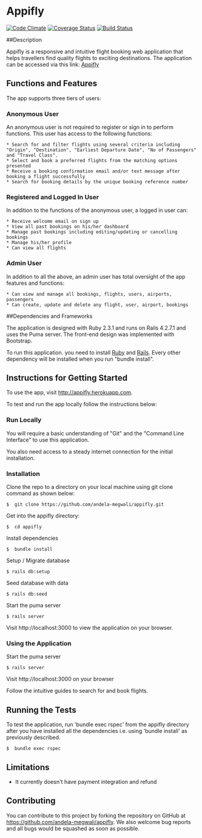 # Appifly

[![Code Climate](https://codeclimate.com/github/andela-megwali/appifly/badges/gpa.svg)](https://codeclimate.com/github/andela-megwali/appifly)
[![Coverage Status](https://coveralls.io/repos/github/andela-megwali/appifly/badge.svg?branch=testing)](https://coveralls.io/github/andela-megwali/appifly?branch=testing)
[![Build Status](https://travis-ci.org/andela-megwali/appifly.svg?branch=master)](https://travis-ci.org/andela-megwali/appifly)

##Description

Appifly is a responsive and intuitive flight booking web application that helps travellers find quality flights to exciting destinations. The application can be accessed via this link: [Appifly](http://appifly.herokuapp.com)

## Functions and Features

The app supports three tiers of users:

### Anonymous User

  An anonymous user is not required to register or sign in to perform functions. This user has access to the following functions:

    * Search for and filter flights using several criteria including "Origin", "Destination", "Earliest Departure Date", "No of Passengers" and "Travel Class".
    * Select and book a preferred flights from the matching options presented
    * Receive a booking confirmation email and/or text message after booking a flight successfully
    * Search for booking details by the unique booking reference number

### Registered and Logged In User

  In addition to the functions of the anonymous user, a logged in user can:
    
    * Receive welcome email on sign up
    * View all past bookings on his/her dashboard
    * Manage past bookings including editing/updating or cancelling bookings
    * Manage his/her profile
    * Can view all flights

### Admin User

  In addition to all the above, an admin user has total oversight of the app features and functions:

    * Can view and manage all bookings, flights, users, airports, passengers
    * Can create, update and delete any flight, user, airport, bookings


##Dependencies and Frameworks

The application is designed with Ruby 2.3.1 and runs on Rails 4.2.7.1 and uses the Puma server.
The front-end design was implemented with Bootstrap.

To run this application. you need to install <a href="https://www.ruby-lang.org" target ="blank">Ruby</a> and <a href="http://rubyonrails.org/" target="blank">Rails</a>. Every other dependency will be installed when you run "bundle install".


## Instructions for Getting Started
  
  To use the app, visit http://appifly.herokuapp.com.

  To test and run the app locally follow the instructions below:


### Run Locally

You will require a basic understanding of "Git" and the "Command Line Interface" to use this application.

You also need access to a steady internet connection for the initial installation.

### Installation

 Clone the repo to a directory on your local machine using git clone command as shown below:

    $  git clone https://github.com/andela-megwali/appifly.git

 Get into the appifly directory:

    $  cd appifly
    
 Install dependencies

    $  bundle install

 Setup / Migrate database

    $ rails db:setup

 Seed database with data

    $ rails db:seed

 Start the puma server

    $ rails server

 Visit http://localhost:3000 to view the application on your browser.


### Using the Application

 Start the puma server

    $ rails server

 Visit http://localhost:3000 on your browser
 
 Follow the intuitive guides to search for and book flights.


## Running the Tests

To test the application, run 'bundle exec rspec' from the appifly directory after you have installed all the dependencies i.e. using 'bundle install' as previously described.

    $  bundle exec rspec


## Limitations

  * It currently doesn't have payment integration and refund

## Contributing

You can contribute to this project by forking the repository on GitHub at https://github.com/andela-megwali/appifly.
We also welcome bug reports and all bugs would be squashed as soon as possible.